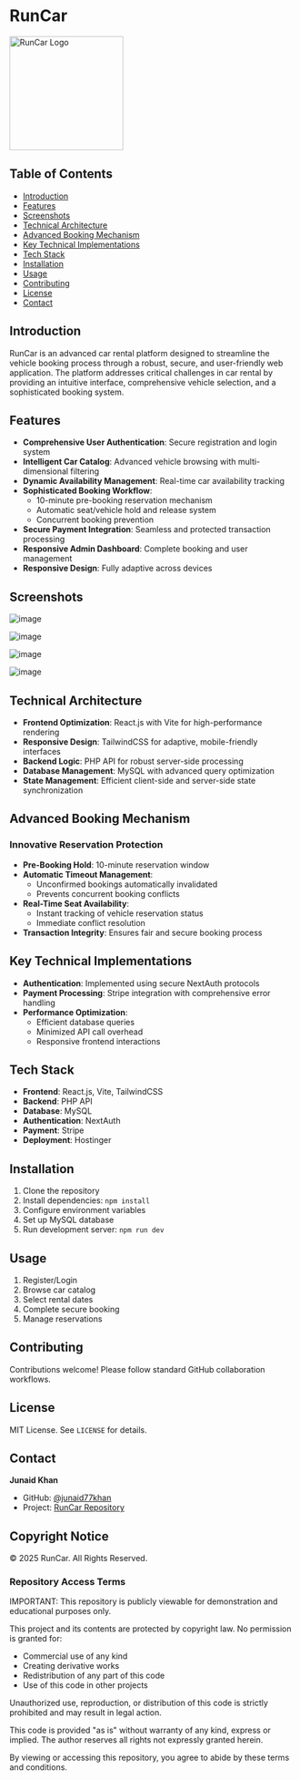 # RunCar

<p align="start">
  <img src="https://runcar.in/logo.jpg" alt="RunCar Logo" width="200"/>
</p>

## Table of Contents
- [Introduction](#introduction)
- [Features](#features)
- [Screenshots](#screenshots)
- [Technical Architecture](#technical-architecture)
- [Advanced Booking Mechanism](#advanced-booking-mechanism)
- [Key Technical Implementations](#key-technical-implementations)
- [Tech Stack](#tech-stack)
- [Installation](#installation)
- [Usage](#usage)
- [Contributing](#contributing)
- [License](#license)
- [Contact](#contact)

## Introduction
RunCar is an advanced car rental platform designed to streamline the vehicle booking process through a robust, secure, and user-friendly web application. The platform addresses critical challenges in car rental by providing an intuitive interface, comprehensive vehicle selection, and a sophisticated booking system.

## Features
- **Comprehensive User Authentication**: Secure registration and login system
- **Intelligent Car Catalog**: Advanced vehicle browsing with multi-dimensional filtering
- **Dynamic Availability Management**: Real-time car availability tracking
- **Sophisticated Booking Workflow**: 
  - 10-minute pre-booking reservation mechanism
  - Automatic seat/vehicle hold and release system
  - Concurrent booking prevention
- **Secure Payment Integration**: Seamless and protected transaction processing
- **Responsive Admin Dashboard**: Complete booking and user management
- **Responsive Design**: Fully adaptive across devices

## Screenshots

![image](https://github.com/user-attachments/assets/57a50fcd-f2bb-4661-89ce-9be2925fc1e0)


![image](https://github.com/user-attachments/assets/3b830ef7-e0fa-401c-a5b8-69227cd0ed85)


![image](https://github.com/user-attachments/assets/aea31e86-28d9-4941-a6bf-a0bc51b866fc)


![image](https://github.com/user-attachments/assets/22025dd6-19dc-44d1-af02-05b3790d0c6e)

## Technical Architecture
- **Frontend Optimization**: React.js with Vite for high-performance rendering
- **Responsive Design**: TailwindCSS for adaptive, mobile-friendly interfaces
- **Backend Logic**: PHP API for robust server-side processing
- **Database Management**: MySQL with advanced query optimization
- **State Management**: Efficient client-side and server-side state synchronization

## Advanced Booking Mechanism
### Innovative Reservation Protection
- **Pre-Booking Hold**: 10-minute reservation window
- **Automatic Timeout Management**: 
  - Unconfirmed bookings automatically invalidated
  - Prevents concurrent booking conflicts
- **Real-Time Seat Availability**: 
  - Instant tracking of vehicle reservation status
  - Immediate conflict resolution
- **Transaction Integrity**: Ensures fair and secure booking process

## Key Technical Implementations
- **Authentication**: Implemented using secure NextAuth protocols
- **Payment Processing**: Stripe integration with comprehensive error handling
- **Performance Optimization**: 
  - Efficient database queries
  - Minimized API call overhead
  - Responsive frontend interactions

## Tech Stack
- **Frontend**: React.js, Vite, TailwindCSS
- **Backend**: PHP API
- **Database**: MySQL
- **Authentication**: NextAuth
- **Payment**: Stripe
- **Deployment**: Hostinger

## Installation
1. Clone the repository
2. Install dependencies: `npm install`
3. Configure environment variables
4. Set up MySQL database
5. Run development server: `npm run dev`

## Usage
1. Register/Login
2. Browse car catalog
3. Select rental dates
4. Complete secure booking
5. Manage reservations

## Contributing
Contributions welcome! Please follow standard GitHub collaboration workflows.

## License
MIT License. See `LICENSE` for details.

## Contact
**Junaid Khan**
- GitHub: [@junaid77khan](https://github.com/junaid77khan)
- Project: [RunCar Repository](https://github.com/junaid77khan/runcar)

## Copyright Notice
© 2025 RunCar. All Rights Reserved.

### Repository Access Terms
IMPORTANT: This repository is publicly viewable for demonstration and educational purposes only.

This project and its contents are protected by copyright law. No permission is granted for:
- Commercial use of any kind
- Creating derivative works
- Redistribution of any part of this code
- Use of this code in other projects

Unauthorized use, reproduction, or distribution of this code is strictly prohibited and may result in legal action.

This code is provided "as is" without warranty of any kind, express or implied. The author reserves all rights not expressly granted herein.

By viewing or accessing this repository, you agree to abide by these terms and conditions.
